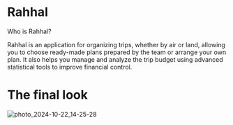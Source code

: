 # Rahhal

Who is Rahhal?

Rahhal is an application for organizing trips, whether by air or land, allowing you to choose
ready-made plans prepared by the team or arrange your own plan. It also helps you manage and analyze the 
trip budget using advanced statistical tools to improve financial control.

# The final look
![photo_2024-10-22_14-25-28](https://github.com/user-attachments/assets/b746ae13-c600-43b7-9120-a2411ac22956)
